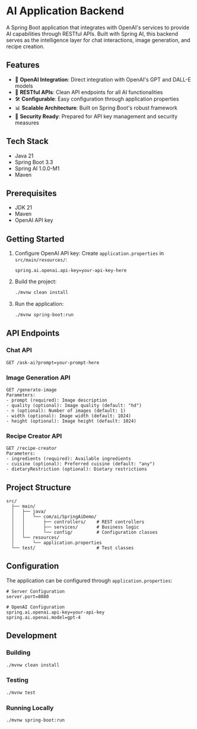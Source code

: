 # AI Application Backend

A Spring Boot application that integrates with OpenAI's services to provide AI capabilities through RESTful APIs. Built with Spring AI, this backend serves as the intelligence layer for chat interactions, image generation, and recipe creation.

## Features

- 🤖 **OpenAI Integration**: Direct integration with OpenAI's GPT and DALL-E models
- 🔄 **RESTful APIs**: Clean API endpoints for all AI functionalities
- 🛠️ **Configurable**: Easy configuration through application properties
- 📊 **Scalable Architecture**: Built on Spring Boot's robust framework
- 🔐 **Security Ready**: Prepared for API key management and security measures

## Tech Stack

- Java 21
- Spring Boot 3.3
- Spring AI 1.0.0-M1
- Maven

## Prerequisites

- JDK 21
- Maven
- OpenAI API key

## Getting Started

1. Configure OpenAI API key:
   Create `application.properties` in `src/main/resources/`:

   ```properties
   spring.ai.openai.api-key=your-api-key-here
   ```

2. Build the project:

   ```bash
   ./mvnw clean install
   ```

3. Run the application:
   ```bash
   ./mvnw spring-boot:run
   ```

## API Endpoints

### Chat API

```http
GET /ask-ai?prompt=your-prompt-here
```

### Image Generation API

```http
GET /generate-image
Parameters:
- prompt (required): Image description
- quality (optional): Image quality (default: "hd")
- n (optional): Number of images (default: 1)
- width (optional): Image width (default: 1024)
- height (optional): Image height (default: 1024)
```

### Recipe Creator API

```http
GET /recipe-creator
Parameters:
- ingredients (required): Available ingredients
- cuisine (optional): Preferred cuisine (default: "any")
- dietaryRestriction (optional): Dietary restrictions
```

## Project Structure

```
src/
  ├── main/
  │   ├── java/
  │   │   └── com/ai/SpringAiDemo/
  │   │       ├── controllers/    # REST controllers
  │   │       ├── services/       # Business logic
  │   │       └── config/         # Configuration classes
  │   └── resources/
  │       └── application.properties
  └── test/                       # Test classes
```

## Configuration

The application can be configured through `application.properties`:

```properties
# Server Configuration
server.port=8080

# OpenAI Configuration
spring.ai.openai.api-key=your-api-key
spring.ai.openai.model=gpt-4
```

## Development

### Building

```bash
./mvnw clean install
```

### Testing

```bash
./mvnw test
```

### Running Locally

```bash
./mvnw spring-boot:run
```

